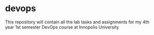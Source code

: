 # devops
This repository will contain all the lab tasks and assignments for my 4th year 1st semester DevOps course at Innopolis University
